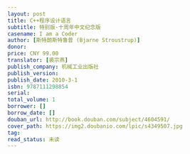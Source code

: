 ```yaml
---
layout: post
title: C++程序设计语言
subtitle: 特别版·十周年中文纪念版
casename: I am a Coder
author: [斯特朗斯特鲁普 (Bjarne Stroustrup)]
donor: 
price: CNY 99.00
translator: [裘宗燕]
publish_company: 机械工业出版社
publish_version: 
publish_date: 2010-3-1
isbn: 9787111298854
serial: 
total_volume: 1
borrower: []
borrow_date: []
douban_url: http://book.douban.com/subject/4604591/
cover_path: https://img2.doubanio.com/lpic/s4349507.jpg
tag: 
read_status: 未读
---
```

